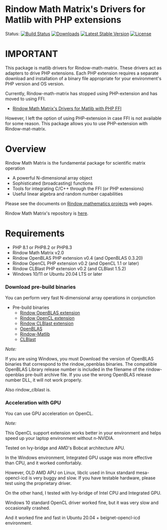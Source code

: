 Rindow Math Matrix's Drivers for Matlib with PHP extensions
===========================================================
Status:
[![Build Status](https://github.com/rindow/rindow-math-matrix-matlibext/workflows/tests/badge.svg)](https://github.com/rindow/rindow-math-matrix-matlibext/actions)
[![Downloads](https://img.shields.io/packagist/dt/rindow/rindow-math-matrix-matlibext)](https://packagist.org/packages/rindow/rindow-math-matrix-matlibext)
[![Latest Stable Version](https://img.shields.io/packagist/v/rindow/rindow-math-matrix-matlibext)](https://packagist.org/packages/rindow/rindow-math-matrix-matlibext)
[![License](https://img.shields.io/packagist/l/rindow/rindow-math-matrix-matlibext)](https://packagist.org/packages/rindow/rindow-math-matrix-matlibext)

IMPORTANT
=========
This package is matlib drivers for Rindow-math-matrix. These drivers act as adapters to drive PHP extensions. Each PHP extension requires a separate download and installation of a binary file appropriate for your environment's PHP version and OS version.

Currently, Rindow-math-matrix has stopped using PHP-extension and has moved to using FFI.

- [Rindow Math Matrix's Drivers for Matlib with PHP FFI](https://github.com/rindow/rindow-math-matrix-matlibffi)

However, I left the option of using PHP-extension in case FFI is not available for some reason. This package allows you to use PHP-extension with Rindow-mat-matrix.

Overview
========
Rindow Math Matrix is the fundamental package for scientific matrix operation

- A powerful N-dimensional array object
- Sophisticated (broadcasting) functions
- Tools for integrating C/C++ through the FFI (or PHP extensions)
- Useful linear algebra and random number capabilities

Please see the documents on [Rindow mathematics projects](https://rindow.github.io/mathematics/) web pages.

Rindow Math Matrix's repository is [here](https://github.com/rindow/rindow-math-matrix/).

Requirements
============

- PHP 8.1 or PHP8.2 or PHP8.3
- Rindow Math Matrix v2.0
- Rindow OpenBLAS PHP extension v0.4 (and OpenBLAS 0.3.20)
- Rindow OpenCL PHP extension v0.2 (and OpenCL 1.1 or later)
- Rindow CLBlast PHP extension v0.2 (and CLBlast 1.5.2)
- Windows 10/11 or Ubuntu 20.04 LTS or later

### Download pre-build binaries

You can perform very fast N-dimensional array operations in conjunction

- Pre-build binaries
  - [Rindow OpenBLAS extension](https://github.com/rindow/rindow-openblas/releases)
  - [Rindow OpenCL extension](https://github.com/rindow/rindow-opencl/releases)
  - [Rindow CLBlast extension](https://github.com/rindow/rindow-clblast/releases)
  - [OpenBLAS](https://github.com/OpenMathLib/OpenBLAS/releases)
  - [Rindow-Matlib](https://github.com/rindow/rindow-matlib/releases)
  - [CLBlast](https://github.com/CNugteren/CLBlast/releases)

*Note:*

If you are using Windows, you must Download the version of OpenBLAS binaries that correspond to the rindow_openblas binaries. The compatible OpenBLAS Library release number is included in the filename of the rindow-openblas pre-built archive file. If you use the wrong OpenBLAS release number DLL, it will not work properly.

Also rindow_clblast is.


### Acceleration with GPU

You can use GPU acceleration on OpenCL.

*Note:*

This OpenCL support extension works better in your environment and helps speed up your laptop environment without n-NVIDIA.

Tested on Ivy-bridge and AMD's Bobcat architecture APU.

In the Windows environment, Integrated GPU usage was more effective than CPU, and it worked comfortably.

However, OLD AMD APU on Linux, libclc used in linux standard mesa-opencl-icd is very buggy and slow.
If you have testable hardware, please test using the proprietary driver.

On the other hand, I tested with Ivy-bridge of Intel CPU and Integrated GPU.

Windows 10 standard OpenCL driver worked fine, but it was very slow and occasionally crashed.

And it worked fine and fast in Ubuntu 20.04 + beignet-opencl-icd environment.
